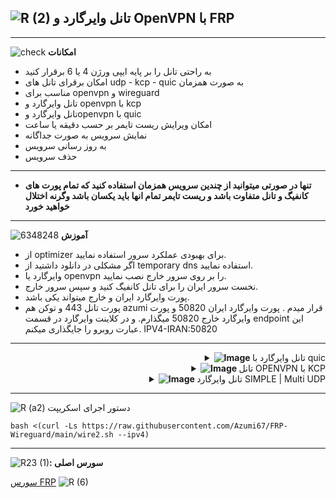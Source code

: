 ![R (2)](https://github.com/Azumi67/FRP-Wireguard/assets/119934376/2f6d1111-2741-4224-991b-8c3c6a660e26)
**تانل وایرگارد و OpenVPN با FRP**
--------------------------------------------------------

------------------------------------------------------------
![check](https://github.com/Azumi67/FRP-Wireguard/assets/119934376/2a5e9652-9a0a-4b80-a9fc-db970d3804a0)
**امکانات** 

- به راحتی تانل را بر پایه ایپی ورژن 4 یا 6 برقرار کنید
- امکان برقرای تانل های udp - kcp - quic به صورت همزمان
- مناسب برای openvpn و wireguard
- تانل وایرگارد و openvpn با kcp
- تانل وایرگارد وopenvpn با quic
- امکان ویرایش ریست تایمر بر حسب دقیقه یا ساعت
- نمایش سرویس به صورت جداگانه
- به روز رسانی سرویس
- حذف سرویس

-----------------------------------------------------------------------------
- **تنها در صورتی میتوانید از چندین سرویس همزمان استفاده کنید که تمام پورت های کانفیگ و تانل متفاوت باشد و ریست تایمر تمام انها باید یکسان باشد وگرنه اختلال خواهید خورد**

-----------

![6348248](https://github.com/Azumi67/FRP-Wireguard/assets/119934376/108ac290-671c-4280-99dc-290ed15f762f)
**آموزش**

- از optimizer برای بهبودی عملکرد سرور استفاده نمایید.
- اگر مشکلی در دانلود داشتید از temporary dns استفاده نمایید.
- وایرگارد یا openvpn را بر روی سرور خارج نصب نمایید.
- نخست سرور ایران را برای تانل کانفیگ کنید و سپس سرور خارج.
- پورت وایرگارد ایران و خارج میتواند یکی باشد. 
- پورت تانل 443 و توکن هم azumi قرار میدم . پورت وایرگارد ایران 50820 و پورت وایرگارد خارج 50820 میگذارم. و در کلاینت وایرگارد در قسمت endpoint این عبارت روبرو را جایگذاری میکنم. IPV4-IRAN:50820

----------------------------------------------

 <div align="right">
  <details>
    <summary><strong><img src="https://github.com/Azumi67/Rathole_reverseTunnel/assets/119934376/fcbbdc62-2de5-48aa-bbdd-e323e96a62b5" alt="Image"> </strong> تانل وایرگارد با quic</summary>
  
  
------------------------------------ 


![green-dot-clipart-3](https://github.com/Azumi67/6TO4-PrivateIP/assets/119934376/902a2efa-f48f-4048-bc2a-5be12143bef3) **سرور ایران**



 <p align="right">
  <img src="https://github.com/Azumi67/FRP-Wireguard/assets/119934376/c2ffe7cf-736e-4461-81ab-cec51943ca77" alt="Image" />
</p>



- نخست سرور ایران را کانفیگ میکنیم
- میتوانید برای OPENVPN هم استفاده نمایید و این اموزش برای مثال است.
- کانفیگ سرور را با ایپی 4 یا 6 و بر روی تک سرور میخواهیم انجام دهیم
- پورت QUIC را وارد میکنم. شما میتوانید هر پورتی بگذارید
- پورت لوکال و ریموت را پورت کانفیگ وایرگارد را قرار میدهم. پورت وایرگارد من 20820 میباشد
- سپس ریست تایمر را عدد 4 ساعت میذارم. شما هر عددی دوست داشتید بذارید
----------------------

![green-dot-clipart-3](https://github.com/Azumi67/6TO4-PrivateIP/assets/119934376/902a2efa-f48f-4048-bc2a-5be12143bef3) **سرور خارج** 




<p align="right">
  <img src="https://github.com/Azumi67/FRP-Wireguard/assets/119934376/2cca74bf-a27a-43a0-be80-3ee807f75082" alt="Image" />
</p>

- تعداد کانفیگ من یک عدد میباشد پس یک را وارد میکنم
- ایپی 4 یا 6 سرور ایران را وارد میکنم
- پورت QUIC را 8443 مانند سرور ایران قرار میدم 
- پورت کانفیگم 20820 بود
- ریست تایمر هم بر حسب نیاز خودتان وارد کنید. من گیمر هستم پس 4 ساعت را انتخاب میکنم. بعدا از داخل منو میتوانید ویرایش نمایید
- ایپی ایران و پورت وایرگارد را در قسمت ENDPOINT وایرگارد وارد نمایید.
----------------

  </details>
</div>
 <div align="right">
  <details>
    <summary><strong><img src="https://github.com/Azumi67/Rathole_reverseTunnel/assets/119934376/fcbbdc62-2de5-48aa-bbdd-e323e96a62b5" alt="Image"> </strong> تانل OPENVPN با KCP</summary>
  
  
------------------------------------ 


![green-dot-clipart-3](https://github.com/Azumi67/6TO4-PrivateIP/assets/119934376/902a2efa-f48f-4048-bc2a-5be12143bef3) **سرور ایران**



 <p align="right">
  <img src="https://github.com/Azumi67/FRP-Wireguard/assets/119934376/7a44142b-91bf-400c-b001-5475c5eb6453" alt="Image" />
</p>



- نخست سرور ایران را کانفیگ میکنیم
- میتوانید برای وایرگارد هم انجام دهید. این تنها یک مثال است.
- کانفیگ سرور را با ایپی 4 یا 6 و بر روی تک سرور میخواهیم انجام دهیم
- پورت KCP را وارد میکنم. شما میتوانید هر پورتی بگذارید
- پورت لوکال و ریموت را پورت کانفیگ وایرگارد را قرار میدهم. پورت OVPN من 1180 میباشد
- سپس ریست تایمر را عدد 4 ساعت میذارم. شما هر عددی دوست داشتید بذارید
----------------------

![green-dot-clipart-3](https://github.com/Azumi67/6TO4-PrivateIP/assets/119934376/902a2efa-f48f-4048-bc2a-5be12143bef3) **سرور خارج** 



<p align="right">
  <img src="https://github.com/Azumi67/FRP-Wireguard/assets/119934376/cd515c57-35f3-41cd-9c27-7d39275ecf92" alt="Image" />
</p>

- تعداد کانفیگ من یک عدد میباشد پس یک را وارد میکنم
- ایپی 4 یا 6 سرور ایران را وارد میکنم
- پورت KCP را 443 مانند سرور ایران قرار میدم 
- پورت کانفیگم 1180 بود
- ریست تایمر هم بر حسب نیاز خودتان وارد کنید. من گیمر هستم پس 4 ساعت را انتخاب میکنم. بعدا از داخل منو میتوانید ویرایش نمایید
- ایپی ایران و پورت OVPN ؛ در کانفیگ OPENVPN را تغییر دهید.
----------------

  </details>
</div>
<div align="right">
  <details>
    <summary><strong><img src="https://github.com/Azumi67/Rathole_reverseTunnel/assets/119934376/fcbbdc62-2de5-48aa-bbdd-e323e96a62b5" alt="Image"> </strong>تانل وایرگارد SIMPLE | Multi UDP</summary>
  
  
------------------------------------ 

 ![green-dot-clipart-3](https://github.com/Azumi67/FRP-Wireguard/assets/119934376/d285f2bb-00ca-471b-95df-65d91eec2d9c)
**کانفیگ چندین پورت**

  
  <div dir="rtl">&bull; سرور ایران</div>
  <div align="right">
    
![Screenshot 2024-01-16 000130](https://github.com/Azumi67/FRP-Wireguard/assets/119934376/0d10ccad-6ba7-4290-a21c-c8c6eeb448d1)

  - سرور ایران را کانفیگ میکنیم و پورت یا پورت های خود را قرار میدهیم.

---------------------------------------------
 
  <div dir="rtl">&bull; سرور خارج</div>
  <div align="right">
    
![kharej multi](https://github.com/Azumi67/FRP-Wireguard/assets/119934376/80683a0c-f6be-42d9-95d4-e8064b5f4499)

 <div dir="rtl">&bull; تعداد ایپی 6 خارج را انتخاب کنید.</div>
 <div dir="rtl">&bull; ایپی 6 ایران را وارد نمایید.</div>
 <div dir="rtl">&bull; توکن و پورت تانل را وارد نمایید( مقدار یکسان برای سرور خارج و ایران)</div>
 <div dir="rtl">&bull; ایپی 6 اول و دوم و سوم خارج را وارد نمایید.</div>
 <div dir="rtl">&bull; پورت وایرگارد خارج و ایران برای هر ایپی 6 خارج وارد نمایید.( باید همان پورت ها را در سرور ایران هم وارد نمایید)</div>

</div>

  </details>
</div>

-----------------------------------------------
![R (a2)](https://github.com/Azumi67/FRP-Wireguard/assets/119934376/9a84efc5-545d-4222-a851-9f08f573766c)
دستور اجرای اسکریپت 
```
bash <(curl -Ls https://raw.githubusercontent.com/Azumi67/FRP-Wireguard/main/wire2.sh --ipv4)
```
----------------------------------------------------------------

![R23 (1)](https://github.com/Azumi67/FRP-Wireguard/assets/119934376/ff23b9fa-a9da-428b-8bb6-e967160025d9)**: سورس اصلی**



[سورس FRP](https://github.com/fatedier/frp) ![R (6)](https://github.com/Azumi67/FRP-Wireguard/assets/119934376/b9993cf7-fddb-4c8e-8892-ecab0c2a0496)



